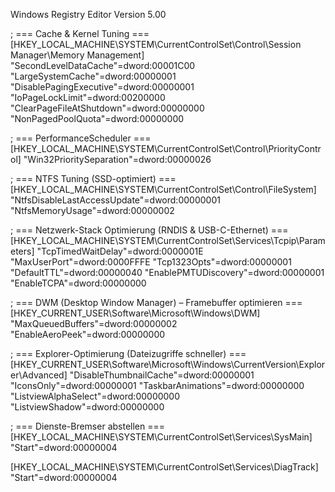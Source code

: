 Windows Registry Editor Version 5.00

; === Cache & Kernel Tuning ===
[HKEY_LOCAL_MACHINE\SYSTEM\CurrentControlSet\Control\Session Manager\Memory Management]
"SecondLevelDataCache"=dword:00001C00
"LargeSystemCache"=dword:00000001
"DisablePagingExecutive"=dword:00000001
"IoPageLockLimit"=dword:00200000
"ClearPageFileAtShutdown"=dword:00000000
"NonPagedPoolQuota"=dword:00000000

; === PerformanceScheduler ===
[HKEY_LOCAL_MACHINE\SYSTEM\CurrentControlSet\Control\PriorityControl]
"Win32PrioritySeparation"=dword:00000026

; === NTFS Tuning (SSD-optimiert) ===
[HKEY_LOCAL_MACHINE\SYSTEM\CurrentControlSet\Control\FileSystem]
"NtfsDisableLastAccessUpdate"=dword:00000001
"NtfsMemoryUsage"=dword:00000002

; === Netzwerk-Stack Optimierung (RNDIS & USB-C-Ethernet) ===
[HKEY_LOCAL_MACHINE\SYSTEM\CurrentControlSet\Services\Tcpip\Parameters]
"TcpTimedWaitDelay"=dword:0000001E
"MaxUserPort"=dword:0000FFFE
"Tcp1323Opts"=dword:00000001
"DefaultTTL"=dword:00000040
"EnablePMTUDiscovery"=dword:00000001
"EnableTCPA"=dword:00000000

; === DWM (Desktop Window Manager) – Framebuffer optimieren ===
[HKEY_CURRENT_USER\Software\Microsoft\Windows\DWM]
"MaxQueuedBuffers"=dword:00000002
"EnableAeroPeek"=dword:00000000

; === Explorer-Optimierung (Dateizugriffe schneller) ===
[HKEY_CURRENT_USER\Software\Microsoft\Windows\CurrentVersion\Explorer\Advanced]
"DisableThumbnailCache"=dword:00000001
"IconsOnly"=dword:00000001
"TaskbarAnimations"=dword:00000000
"ListviewAlphaSelect"=dword:00000000
"ListviewShadow"=dword:00000000

; === Dienste-Bremser abstellen ===
[HKEY_LOCAL_MACHINE\SYSTEM\CurrentControlSet\Services\SysMain]
"Start"=dword:00000004

[HKEY_LOCAL_MACHINE\SYSTEM\CurrentControlSet\Services\DiagTrack]
"Start"=dword:00000004
